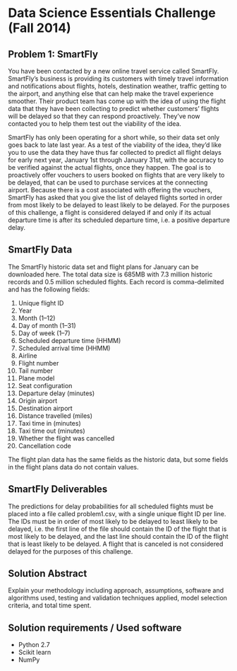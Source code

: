 ﻿Data Science Essentials Challenge (Fall 2014)
=============================================


Problem 1: SmartFly
-------
You have been contacted by a new online travel service called SmartFly. SmartFly’s business is providing its customers with timely travel information and notifications about flights, hotels, destination weather, traffic getting to the airport, and anything else that can help make the travel experience smoother. Their product team has come up with the idea of using the flight data that they have been collecting to predict whether customers’ flights will be delayed so that they can respond proactively. They’ve now contacted you to help them test out the viability of the idea.

SmartFly has only been operating for a short while, so their data set only goes back to late last year. As a test of the viability of the idea, they’d like you to use the data they have thus far collected to predict all flight delays for early next year, January 1st through January 31st, with the accuracy to be verified against the actual flights, once they happen. The goal is to proactively offer vouchers to users booked on flights that are very likely to be delayed, that can be used to purchase services at the connecting airport. Because there is a cost associated with offering the vouchers, SmartFly has asked that you give the list of delayed flights sorted in order from most likely to be delayed to least likely to be delayed. For the purposes of this challenge, a flight is considered delayed if and only if its actual departure time is after its scheduled departure time, i.e. a positive departure delay.

SmartFly Data
-------
The SmartFly historic data set and flight plans for January can be downloaded here. The total data size is 685MB with 7.3 million historic records and 0.5 million scheduled flights. Each record is comma-delimited and has the following fields:

1. Unique flight ID
1. Year
1. Month (1–12)
1. Day of month (1–31)
1. Day of week (1–7)
1. Scheduled departure time (HHMM)
1. Scheduled arrival time (HHMM)
1. Airline
1. Flight number
1. Tail number
1. Plane model
1. Seat configuration
1. Departure delay (minutes)
1. Origin airport
1. Destination airport
1. Distance travelled (miles)
1. Taxi time in (minutes)
1. Taxi time out (minutes)
1. Whether the flight was cancelled
1. Cancellation code

The flight plan data has the same fields as the historic data, but some fields in the flight plans data do not contain values.

SmartFly Deliverables
-------
The predictions for delay probabilities for all scheduled flights must be placed into a file called problem1.csv, with a single unique flight ID per line. The IDs must be in order of most likely to be delayed to least likely to be delayed, i.e. the first line of the file should contain the ID of the flight that is most likely to be delayed, and the last line should contain the ID of the flight that is least likely to be delayed. A flight that is canceled is not considered delayed for the purposes of this challenge.

Solution Abstract
-------
Explain your methodology including approach, assumptions, software and algorithms used, testing and validation techniques applied, model selection criteria, and total time spent.

Solution requirements / Used software
-------

* Python 2.7 
* Scikit learn
* NumPy

